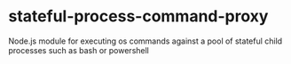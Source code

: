 # stateful-process-command-proxy
Node.js module for executing os commands against a pool of stateful child processes such as bash or powershell
